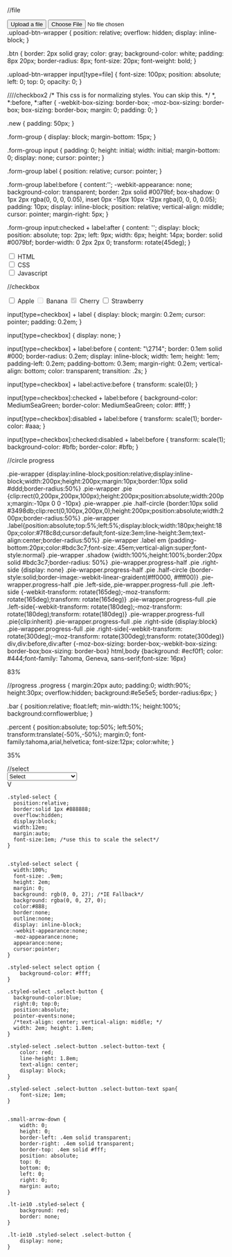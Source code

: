//file
<div class="upload-btn-wrapper">
  <button class="btn">Upload a file</button>
  <input type="file" name="myfile" />
</div>
.upload-btn-wrapper {
  position: relative;
  overflow: hidden;
  display: inline-block;
}

.btn {
  border: 2px solid gray;
  color: gray;
  background-color: white;
  padding: 8px 20px;
  border-radius: 8px;
  font-size: 20px;
  font-weight: bold;
}

.upload-btn-wrapper input[type=file] {
  font-size: 100px;
  position: absolute;
  left: 0;
  top: 0;
  opacity: 0;
}


////checkbox2
/* This css is for normalizing styles. You can skip this. */
*, *:before, *:after {
  -webkit-box-sizing: border-box;
  -moz-box-sizing: border-box;
  box-sizing: border-box;
  margin: 0;
  padding: 0;
}




.new {
  padding: 50px;
}

.form-group {
  display: block;
  margin-bottom: 15px;
}

.form-group input {
  padding: 0;
  height: initial;
  width: initial;
  margin-bottom: 0;
  display: none;
  cursor: pointer;
}

.form-group label {
  position: relative;
  cursor: pointer;
}

.form-group label:before {
  content:'';
  -webkit-appearance: none;
  background-color: transparent;
  border: 2px solid #0079bf;
  box-shadow: 0 1px 2px rgba(0, 0, 0, 0.05), inset 0px -15px 10px -12px rgba(0, 0, 0, 0.05);
  padding: 10px;
  display: inline-block;
  position: relative;
  vertical-align: middle;
  cursor: pointer;
  margin-right: 5px;
}

.form-group input:checked + label:after {
  content: '';
  display: block;
  position: absolute;
  top: 2px;
  left: 9px;
  width: 6px;
  height: 14px;
  border: solid #0079bf;
  border-width: 0 2px 2px 0;
  transform: rotate(45deg);
}
<div class="new">
  <form>
    <div class="form-group">
      <input type="checkbox" id="html">
      <label for="html">HTML</label>
    </div>
    <div class="form-group">
      <input type="checkbox" id="css">
      <label for="css">CSS</label>
    </div>
    <div class="form-group">
      <input type="checkbox" id="javascript">
      <label for="javascript">Javascript</label>
    </div>
  </form>
</div>

//checkbox
<form>
  <input type="checkbox" id="fruit1" name="fruit-1" value="Apple">
  <label for="fruit1">Apple</label>
  <input type="checkbox" id="fruit2" name="fruit-2" value="Banana" disabled>
  <label for="fruit2">Banana</label>
  <input type="checkbox" id="fruit3" name="fruit-3" value="Cherry" checked disabled>
  <label for="fruit3">Cherry</label>
  <input type="checkbox" id="fruit4" name="fruit-4" value="Strawberry">
  <label for="fruit4">Strawberry</label>
</form>
input[type=checkbox] + label {
  display: block;
  margin: 0.2em;
  cursor: pointer;
  padding: 0.2em;
}

input[type=checkbox] {
  display: none;
}

input[type=checkbox] + label:before {
  content: "\2714";
  border: 0.1em solid #000;
  border-radius: 0.2em;
  display: inline-block;
  width: 1em;
  height: 1em;
  padding-left: 0.2em;
  padding-bottom: 0.3em;
  margin-right: 0.2em;
  vertical-align: bottom;
  color: transparent;
  transition: .2s;
}

input[type=checkbox] + label:active:before {
  transform: scale(0);
}

input[type=checkbox]:checked + label:before {
  background-color: MediumSeaGreen;
  border-color: MediumSeaGreen;
  color: #fff;
}

input[type=checkbox]:disabled + label:before {
  transform: scale(1);
  border-color: #aaa;
}

input[type=checkbox]:checked:disabled + label:before {
  transform: scale(1);
  background-color: #bfb;
  border-color: #bfb;
}

//circle progress

.pie-wrapper {display:inline-block;position:relative;display:inline-block;width:200px;height:200px;margin:10px;border:10px  solid #ddd;border-radius:50%}
.pie-wrapper .pie {clip:rect(0,200px,200px,100px);height:200px;position:absolute;width:200px;margin:-10px 0 0 -10px}
.pie-wrapper .pie .half-circle {border:10px solid #3498db;clip:rect(0,100px,200px,0);height:200px;position:absolute;width:200px;border-radius:50%}
.pie-wrapper .label{position:absolute;top:5%;left:5%;display:block;width:180px;height:180px;color:#7f8c8d;cursor:default;font-size:3em;line-height:3em;text-align:center;border-radius:50%}
.pie-wrapper .label em {padding-bottom:20px;color:#bdc3c7;font-size:.45em;vertical-align:super;font-style:normal}
.pie-wrapper .shadow {width:100%;height:100%;border:20px solid #bdc3c7;border-radius: 50%}
.pie-wrapper.progress-half .pie .right-side {display: none}
.pie-wrapper.progress-half .pie .half-circle {border-style:solid;border-image:-webkit-linear-graident(#ff0000, #ffff00)}
.pie-wrapper.progress-half .pie .left-side,.pie-wrapper.progress-full .pie .left-side {-webkit-transform: rotate(165deg);-moz-transform: rotate(165deg);transform: rotate(165deg)}
.pie-wrapper.progress-full .pie .left-side{-webkit-transform: rotate(180deg);-moz-transform: rotate(180deg);transform: rotate(180deg)}
.pie-wrapper.progress-full .pie{clip:inherit}
.pie-wrapper.progress-full .pie .right-side {display:block}
.pie-wrapper.progress-full .pie .right-side{-webkit-transform: rotate(300deg);-moz-transform: rotate(300deg);transform: rotate(300deg)}
div,div:before,div:after {-moz-box-sizing: border-box;-webkit-box-sizing: border-box;box-sizing: border-box}
html,body {background: #ecf0f1;  color: #444;font-family: Tahoma, Geneva, sans-serif;font-size: 16px}

<div class="pie-wrapper progress-full">
  <span class="label">83<em>%</em></span>
  <div class="pie">
    <div class="left-side half-circle"></div>
    <div class="right-side half-circle"></div>
  </div>  
</div>

//progress
.progress {
  margin:20px auto;
  padding:0;
  width:90%;
  height:30px;
  overflow:hidden;
  background:#e5e5e5;
  border-radius:6px;
}

.bar {
	position:relative;
  float:left;
  min-width:1%;
  height:100%;
  background:cornflowerblue;
}

.percent {
	position:absolute;
  top:50%;
  left:50%;
  transform:translate(-50%,-50%);
  margin:0;
  font-family:tahoma,arial,helvetica;
  font-size:12px;
  color:white;
}
<div class="progress">
	<div class="bar" style="width:35%">
		<p class="percent">35%</p>
	</div>
</div>
//select 
    <div class="styled-select">
		<select>
			<option selected>Select</option>
			<option>Option</option>
			<option>Longer Option</option>
			<option>An Even Longer Option</option>
		</select>
		<div class="select-button"><div class="select-button-text"><span>V</span></div></div>
	</div>

	.styled-select {
	  position:relative; 
	  border:solid 1px #888888; 
	  overflow:hidden; 
	  display:block; 
	  width:12em; 
	  margin:auto; 
	  font-size:1em; /*use this to scale the select*/
	}


	.styled-select select {
	  width:100%;
	  font-size: .9em;
	  height: 2em;
	  margin: 0;
	  background: rgb(0, 0, 27); /*IE Fallback*/
	  background: rgba(0, 0, 27, 0);
	  color:#888;
	  border:none;
	  outline:none;
	  display: inline-block;
	  -webkit-appearance:none;
	  -moz-appearance:none;
	  appearance:none;
	  cursor:pointer;
	}
	
	.styled-select select option {
		background-color: #fff;
	}

	.styled-select .select-button {
	  background-color:blue;
	  right:0; top:0;
	  position:absolute;
	  pointer-events:none;
	  /*text-align: center; vertical-align: middle; */
	  width: 2em; height: 1.8em;
	}
	
	.styled-select .select-button .select-button-text {
		color: red;
		line-height: 1.8em;
		text-align: center;
		display: block;
	}
	
	.styled-select .select-button .select-button-text span{
		font-size; 1em;
	}


	.small-arrow-down {
		width: 0; 	
		height: 0; 	 
		border-left: .4em solid transparent; 
		border-right: .4em solid transparent; 
		border-top: .4em solid #fff; 
		position: absolute;
		top: 0;
		bottom: 0;
		left: 0;
		right: 0;
		margin: auto;
	}

	.lt-ie10 .styled-select {
		background: red;
		border: none;
	}
	
	.lt-ie10 .styled-select .select-button {
		display: none;
	}